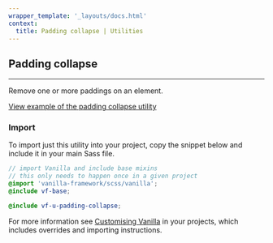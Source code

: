 ```yaml
---
wrapper_template: '_layouts/docs.html'
context:
  title: Padding collapse | Utilities
---
```


## Padding collapse

<hr>

Remove one or more paddings on an element.

<div class="embedded-example"><a href="/docs/examples/utilities/padding-collapse/" class="js-example">
View example of the padding collapse utility
</a></div>

### Import

To import just this utility into your project, copy the snippet below and include it in your main Sass file.

```scss
// import Vanilla and include base mixins
// this only needs to happen once in a given project
@import 'vanilla-framework/scss/vanilla';
@include vf-base;

@include vf-u-padding-collapse;
```

For more information see [Customising Vanilla](/docs/customising-vanilla/) in your projects, which includes overrides and importing instructions.
